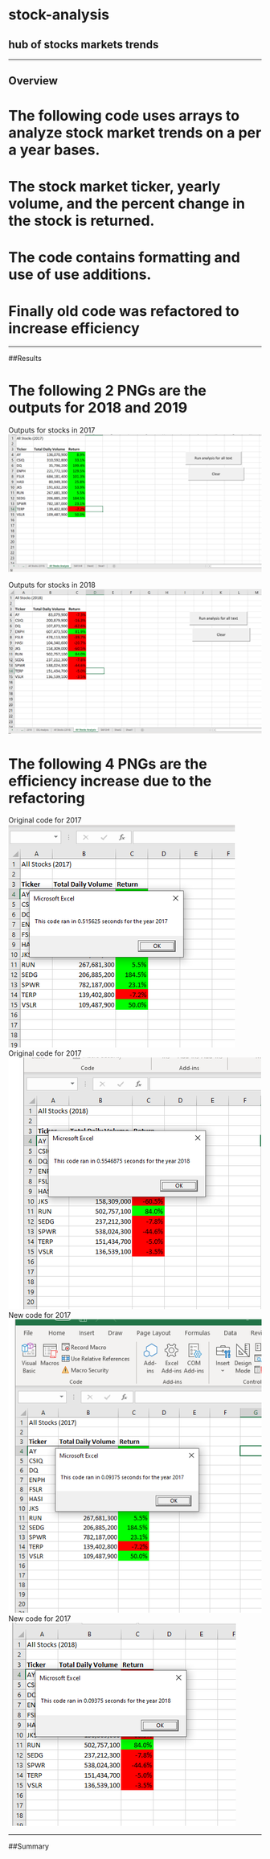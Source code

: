 # stock-analysis
hub of stocks markets trends
---
---
## Overview
# The following code uses arrays to analyze stock market trends on a per a year bases.
# The stock market ticker, yearly volume, and the percent change in the stock is returned.
# The code contains formatting and use of use additions.
# Finally old code was refactored to increase efficiency
---

##Results
# The following 2 PNGs are the outputs for 2018 and 2019
Outputs for stocks in 2017
![VBA_Challenge_2017.png](https://github.com/JasonWilliams88/stock-analysis/blob/main/VBA_Challenge_2017.png)

Outputs for stocks in 2018
![VBA_Challenge_2018.png](https://github.com/JasonWilliams88/stock-analysis/blob/main/VBA_Challenge_2018.png)

# The following 4 PNGs are the efficiency increase due to the refactoring
Original code for 2017
![2017Old](https://github.com/JasonWilliams88/stock-analysis/blob/main/2017Old.png)
Original code for 2017
![2018Old](https://github.com/JasonWilliams88/stock-analysis/blob/main/2018Old.png)
New code for 2017
![2017New](https://github.com/JasonWilliams88/stock-analysis/blob/main/2017New.png)
New code for 2017
![2018New](https://github.com/JasonWilliams88/stock-analysis/blob/main/2018New.png)


---
##Summary
